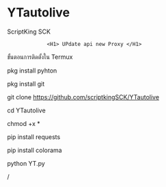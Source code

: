 # YTautolive
ScriptKing SCK

    
                 <H1> UPdate api new Proxy </H1>




  ขั้นตอนการติดตั้งใน Termux
  
  pkg install pyhton
  
  
  pkg install git   
  
  
  git clone https://github.com/scriptkingSCK/YTautolive
  
  
  
  cd YTautolive
  
  
  
  chmod +x *
  
  
  pip install requests
  
  
  pip install colorama
  
  
  python YT.py
  

/

